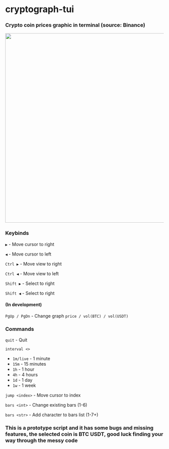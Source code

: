 # cryptograph-tui
### Crypto coin prices graphic in terminal (source: Binance)
<img src="https://user-images.githubusercontent.com/103644358/188319763-5ec5e636-bb28-46b8-bdc5-855e95595aad.png" width="600" />

### Keybinds
`▶` - Move cursor to right

`◀` - Move cursor to left

`Ctrl ▶` - Move view to right

`Ctrl ◀` - Move view to left

`Shift ▶` - Select to right

`Shift ◀` - Select to right

#### (In development)

`PgUp / PgDn` - Change graph `price / vol(BTC) / vol(USDT)`

### Commands

`quit` - Quit

`interval <>`
-  `1m/live` - 1 minute
-  `15m` - 15 minutes
-  `1h` - 1 hour
-  `4h` - 4 hours
-  `1d` - 1 day
-  `1w` - 1 week

`jump <index>` - Move cursor to index

`bars <int>` - Change existing bars (1-6)

`bars <str>` - Add character to bars list (1-7+)

### This is a prototype script and it has some bugs and missing features, the selected coin is BTC USDT, good luck finding your way through the messy code
